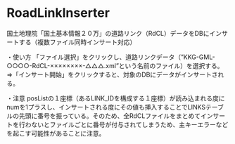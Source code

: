 # RoadLinkInserter
国土地理院「国土基本情報２０万」の道路リンク（RdCL）データをDBにインサートする（複数ファイル同時インサート対応）

・使い方
「ファイル選択」をクリックし、道路リンクデータ（”KKG-GML-○○○○-RdCL-××××××××-△△△.xml”という名前のファイル）を選択する。
⇒「インサート開始」をクリックすると、対象のDBにデータがインサートされる。

・注意
posListの１座標（あるLINK_IDを構成する１座標）が読み込まれる度にnumを1プラスし、インサートされる度にその値も挿入することでLINKSテーブルの先頭に番号を振っている。そのため、全RdCLファイルをまとめてインサートを行わないとファイルごとに番号が付与されてしまうため、主キーエラーなどを起こす可能性があることに注意。
